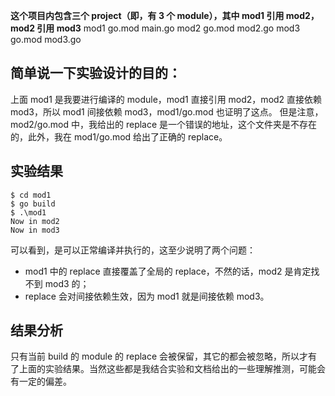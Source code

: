**这个项目内包含三个 project（即，有 3 个 module），其中 mod1 引用 mod2，mod2 引用 mod3**
mod1
    go.mod
    main.go
mod2
    go.mod
    mod2.go
mod3
    go.mod
    mod3.go
    
## 简单说一下实验设计的目的：
上面 mod1 是我要进行编译的 module，mod1 直接引用 mod2，mod2 直接依赖 mod3，所以 mod1 间接依赖 mod3，mod1/go.mod 也证明了这点。
但是注意，mod2/go.mod 中，我给出的 replace 是一个错误的地址，这个文件夹是不存在的，此外，我在 mod1/go.mod 给出了正确的 replace。    

## 实验结果
```
$ cd mod1
$ go build
$ .\mod1
Now in mod2
Now in mod3
```
可以看到，是可以正常编译并执行的，这至少说明了两个问题：
* mod1 中的 replace 直接覆盖了全局的 replace，不然的话，mod2 是肯定找不到 mod3 的；
* replace 会对间接依赖生效，因为 mod1 就是间接依赖 mod3。

## 结果分析
只有当前 build 的 module 的 replace 会被保留，其它的都会被忽略，所以才有了上面的实验结果。当然这些都是我结合实验和文档给出的一些理解推测，可能会有一定的偏差。
